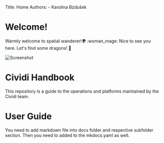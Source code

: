 Title: Home
Authors:
    - Karolína Bzdušek

# Welcome!

Warmly welcome to spatial wanderer!:earth_africa: :woman_mage: Nice to see you here. Let's find some dragons! :dragon:

![Screenshot](tmp.jpg)

# Cividi Handbook

This repository is a guide to the operations and platforms maintained by the Cividi team.

# User Guide

You need to add markdown file into docs folder and respective subfolder section. Then you need to added to the mkdocs.yaml as well.
